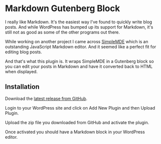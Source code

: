 # Markdown Gutenberg Block

I really like Markdown. It's the easiest way I've found to quickly write blog posts. And while WordPress has bumped up its support for Markdown, it's still not as good as some of the other programs out there. 

While working on another project I came across [SimpleMDE](https://simplemde.com) which is an outstanding JavaScript Markdown editor. And it seemed like a perfect fit for editing blog posts.

And that's what this plugin is. It wraps SimpleMDE in a Gutenberg block so you can edit your posts in Markdown and have it converted back to HTML when displayed.

## Installation

Download the [latest release from GitHub](https://github.com/RyanNutt/wordpress-markdown-gutenberg-block/releases).

Login to your WordPress site and click on Add New Plugin and then Upload Plugin. 

Upload the zip file you downloaded from GitHub and activate the plugin.

Once activated you should have a Markdown block in your WordPress editor. 